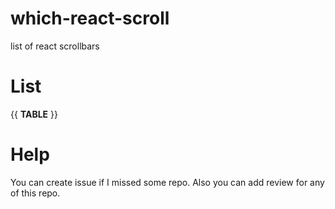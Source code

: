 # which-react-scroll
list of react scrollbars

# List

{{ __TABLE__ }}

# Help

You can create issue if I missed some repo. Also you can add review for any of this repo.